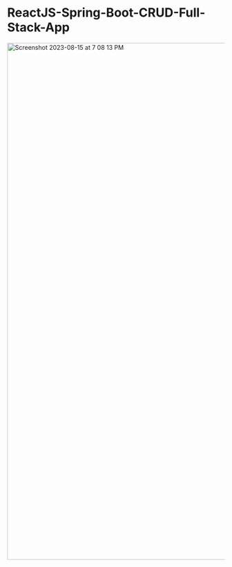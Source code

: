 # ReactJS-Spring-Boot-CRUD-Full-Stack-App 

<img width="1196" alt="Screenshot 2023-08-15 at 7 08 13 PM" src="https://github.com/Harsanjam/ReactJS-Spring-Boot-CRUD-Full-Stack-App/assets/56749102/d47b7e87-e05c-407b-94e6-a2eb60438a1a">

